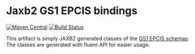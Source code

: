 Jaxb2 GS1 EPCIS bindings
==================================
[![Maven Central](https://img.shields.io/maven-central/v/com.ethlo.gs1/jaxb2-epcis.svg?label=Maven%20Central)](https://search.maven.org/search?q=g:%22com.ethlo.gs1%22)
[![Build Status](https://travis-ci.org/ethlo/jaxb2-epcis.png)](https://travis-ci.org/ethlo/jaxb2-epcis)

This artifact is simply JAXB2 generated classes of the [GS1 EPCIS schemas](https://www.gs1.org/standards/epcis/artifacts/1-2).
The classes are generated with fluent API for easier usage.
